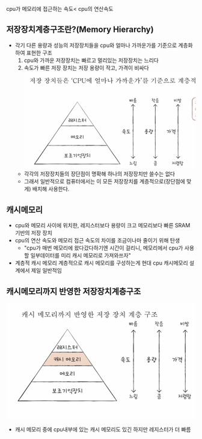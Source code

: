 cpu가 메모리에 접근하는 속도< cpu의 연산속도
## 저장장치계층구조란?(Memory Hierarchy)
- 각기 다른 용량과 성능의 저장장치들을 cpu와 얼마나 가까운가를 기준으로 계층화하여 표현한 구조
	1.  cpu와 가까운 저장장치는 빠르고 멀리있는 저장장치는 느리다
	2.  속도가 빠른 저장 장치는 저장 용량이 작고, 가격이 비싸다
	![](Screenshot.png)
	- 각각의 저장장치들의 장단점이 명확해 하나의 저장장치만 쓸수는 없다
	- 그래서 일반적으로 컴퓨터에서는 이 모든 저장장치를 계층적으로(장단점에 맞게) 배치해 사용한다.

## 캐시메모리
- cpu와 메모리 사이에 위치한, 레지스터보다 용량이 크고 메모리보다 빠른 SRAM 기반의 저장 장치
- cpu의 연산 속도와 메모리 접근 속도의 차이를 조금이나마 줄이기 위해 탄생
	- "cpu가 매번 메모리에 왔다갔다하기엔 시간이 걸리니, 메모리에서 cpu가 사용할 일부데이터를 미리 캐시 메모리로 가져와쓰자"
- 계층적 캐시 메모리
	계층적으로 캐시 메모리를 구성하는게 현대 cpu 캐시메모리 설계에서 제일 일반적임
## 캐시메모리까지 반영한 저장장치계층구조
![](Screenshot%201.png)
- 캐시 메모리 중에 cpu내부에 있는 캐시 메모리도 있긴 하지만 레지스터가 더 빠름

